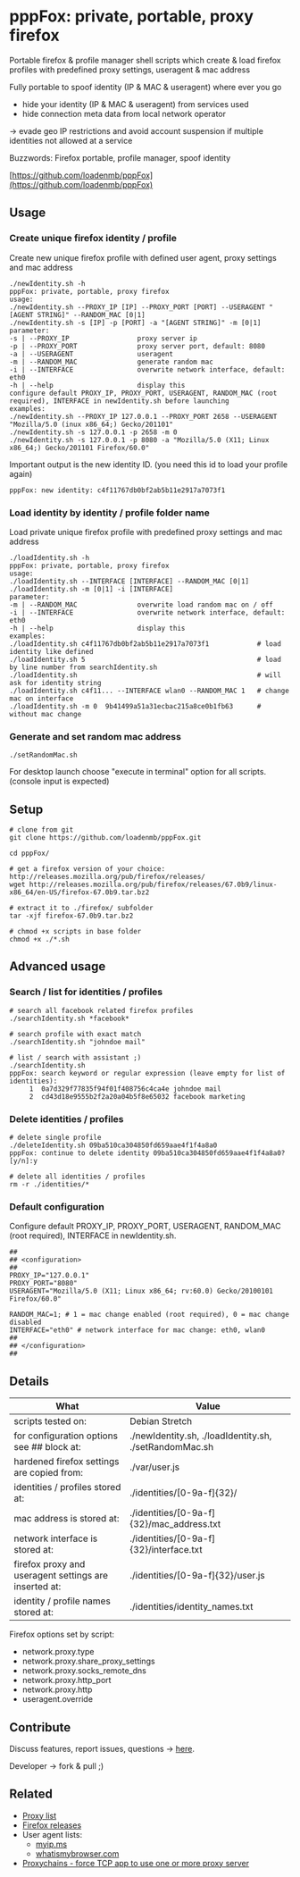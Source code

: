 # pppFox: private, portable, proxy firefox

Portable firefox & profile manager shell scripts which create & load firefox profiles with predefined proxy settings, useragent & mac address

Fully portable to spoof identity (IP & MAC & useragent) where ever you go
- hide your identity (IP & MAC & useragent) from services used 
- hide connection meta data from local network operator

-> evade geo IP restrictions and avoid account suspension if multiple identities not allowed at a service

Buzzwords: Firefox portable, profile manager, spoof identity

[https://github.com/loadenmb/pppFox](https://github.com/loadenmb/pppFox)

## Usage

### Create unique firefox identity / profile
Create new unique firefox profile with defined user agent, proxy settings and mac address
```
./newIdentity.sh -h
pppFox: private, portable, proxy firefox
usage:
./newIdentity.sh --PROXY_IP [IP] --PROXY_PORT [PORT] --USERAGENT "[AGENT STRING]" --RANDOM_MAC [0|1]
./newIdentity.sh -s [IP] -p [PORT] -a "[AGENT STRING]" -m [0|1]
parameter:
-s | --PROXY_IP                 proxy server ip
-p | --PROXY_PORT               proxy server port, default: 8080
-a | --USERAGENT                useragent
-m | --RANDOM_MAC               generate random mac
-i | --INTERFACE                overwrite network interface, default: eth0
-h | --help                     display this
configure default PROXY_IP, PROXY_PORT, USERAGENT, RANDOM_MAC (root required), INTERFACE in newIdentity.sh before launching
examples:
./newIdentity.sh --PROXY_IP 127.0.0.1 --PROXY_PORT 2658 --USERAGENT "Mozilla/5.0 (inux x86_64;) Gecko/201101"
./newIdentity.sh -s 127.0.0.1 -p 2658 -m 0
./newIdentity.sh -s 127.0.0.1 -p 8080 -a "Mozilla/5.0 (X11; Linux x86_64;) Gecko/201101 Firefox/60.0"
```
Important output is the new identity ID. (you need this id to load your profile again)
```
pppFox: new identity: c4f11767db0bf2ab5b11e2917a7073f1
```

### Load identity by identity / profile folder name
Load private unique firefox profile with predefined proxy settings and mac address
```
./loadIdentity.sh -h
pppFox: private, portable, proxy firefox
usage:
./loadIdentity.sh --INTERFACE [INTERFACE] --RANDOM_MAC [0|1]
./loadIdentity.sh -m [0|1] -i [INTERFACE]
parameter:
-m | --RANDOM_MAC               overwrite load random mac on / off
-i | --INTERFACE                overwrite network interface, default: eth0
-h | --help                     display this
examples:
./loadIdentity.sh c4f11767db0bf2ab5b11e2917a7073f1            # load identity like defined
./loadIdentity.sh 5                                           # load by line number from searchIdentity.sh
./loadIdentity.sh                                             # will ask for identity string
./loadIdentity.sh c4f11... --INTERFACE wlan0 --RANDOM_MAC 1   # change mac on interface
./loadIdentity.sh -m 0  9b41499a51a31ecbac215a8ce0b1fb63      # without mac change
```

### Generate and set random mac address
```shell
./setRandomMac.sh
``` 
For desktop launch choose "execute in terminal" option for all scripts. (console input is expected)

## Setup
```shell
# clone from git
git clone https://github.com/loadenmb/pppFox.git

cd pppFox/

# get a firefox version of your choice: http://releases.mozilla.org/pub/firefox/releases/
wget http://releases.mozilla.org/pub/firefox/releases/67.0b9/linux-x86_64/en-US/firefox-67.0b9.tar.bz2

# extract it to ./firefox/ subfolder
tar -xjf firefox-67.0b9.tar.bz2

# chmod +x scripts in base folder
chmod +x ./*.sh
```

## Advanced usage

### Search / list for identities / profiles
```shell
# search all facebook related firefox profiles
./searchIdentity.sh *facebook*

# search profile with exact match
./searchIdentity.sh "johndoe mail"

# list / search with assistant ;)
./searchIdentity.sh 
pppFox: search keyword or regular expression (leave empty for list of identities):
     1  0a7d329f77835f94f01f408756c4ca4e johndoe mail
     2  cd43d18e9555b2f2a20a04b5f8e65032 facebook marketing
```

### Delete identities / profiles
```shell
# delete single profile
./deleteIdentity.sh 09ba510ca304850fd659aae4f1f4a8a0
pppFox: continue to delete identity 09ba510ca304850fd659aae4f1f4a8a0? [y/n]:y

# delete all identities / profiles
rm -r ./identities/*
```

### Default configuration

Configure default PROXY_IP, PROXY_PORT, USERAGENT, RANDOM_MAC (root required), INTERFACE in newIdentity.sh.
```
##
## <configuration>
##
PROXY_IP="127.0.0.1"
PROXY_PORT="8080"
USERAGENT="Mozilla/5.0 (X11; Linux x86_64; rv:60.0) Gecko/20100101 Firefox/60.0"

RANDOM_MAC=1; # 1 = mac change enabled (root required), 0 = mac change disabled
INTERFACE="eth0" # network interface for mac change: eth0, wlan0
##
## </configuration>
##
```
## Details
| What                                                       |  Value         | 
| ---------------------------------------------------------- | -------------- |
| scripts tested on:                                         | Debian Stretch |
| for configuration options see ## <configuration> block at: | ./newIdentity.sh, ./loadIdentity.sh, ./setRandomMac.sh |
| hardened firefox settings are copied from:                 | ./var/user.js |
| identities / profiles stored at:                           | ./identities/[0-9a-f]{32}/ |
| mac address is stored at:                                  | ./identities/[0-9a-f]{32}/mac_address.txt |
| network interface is stored at:                            | ./identities/[0-9a-f]{32}/interface.txt |
| firefox proxy and useragent settings are inserted at:      | ./identities/[0-9a-f]{32}/user.js |
| identity / profile names stored at:                        | ./identities/identity_names.txt |

Firefox options set by script:
- network.proxy.type
- network.proxy.share_proxy_settings
- network.proxy.socks_remote_dns
- network.proxy.http_port
- network.proxy.http
- useragent.override

## Contribute

Discuss features, report issues, questions -> [here](https://github.com/loadenmb/pppFox/issues).

Developer -> fork & pull ;)

## Related
- [Proxy list](https://www.google.com/search?q=proxy+list)    
- [Firefox releases](http://releases.mozilla.org/pub/firefox/releases/)
- User agent lists:
    - [myip.ms](https://myip.ms/browse/comp_browseragents/Computer_Browser_Agents.html)
    - [whatismybrowser.com](https://developers.whatismybrowser.com/useragents/explore/)
- [Proxychains - force TCP app to use one or more proxy server](https://github.com/haad/proxychains)

